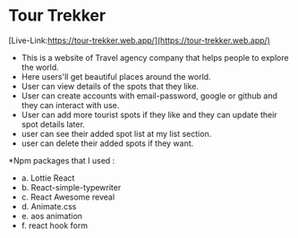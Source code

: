# Tour Trekker

[Live-Link:https://tour-trekker.web.app/](https://tour-trekker.web.app/)

- This is a website of Travel agency company that helps people to explore the
  world.
- Here users'll get beautiful places around the world.
- User can view details of the spots that they like.
- User can create accounts with email-password, google or github and they can
  interact with use.
- User can add more tourist spots if they like and they can update their spot
  details later.
- user can see their added spot list at my list section.
- user can delete their added spots if they want.

\*Npm packages that I used :

- a. Lottie React
- b. React-simple-typewriter
- c. React Awesome reveal
- d. Animate.css
- e. aos animation
- f. react hook form
